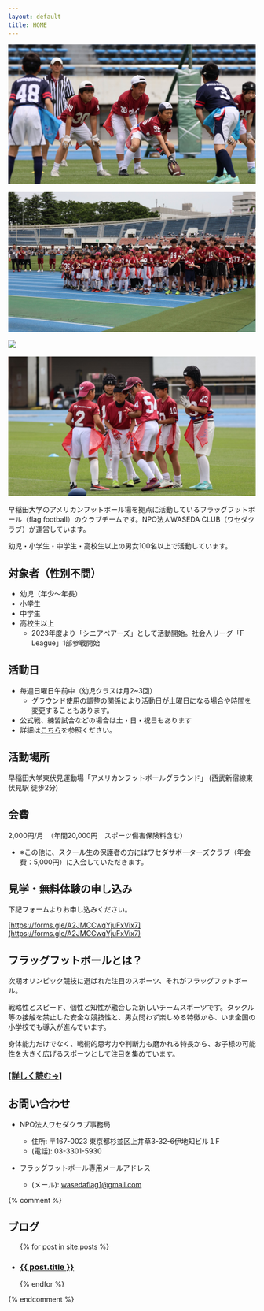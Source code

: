 ```yaml
---
layout: default
title: HOME
---
```


<div class="img-frame">
   <div class="img-01"><p><img src="assets/images/main_visual_1.jpeg"></p></div>
   <div class="img-02"><p><img src="assets/images/main_visual_2.jpeg"></p></div>
   <div class="img-03"><p><img src="assets/images/main_visual_3.jpeg"></p></div>
   <div class="img-04"><p><img src="assets/images/main_visual_4.jpeg"></p></div>
</div>


早稲田大学のアメリカンフットボール場を拠点に活動しているフラッグフットボール（flag football）のクラブチームです。NPO法人WASEDA CLUB（ワセダクラブ）が運営しています。

幼児・小学生・中学生・高校生以上の男女100名以上で活動しています。

<!-- 早稲田大学のアメリカンフットボール場を拠点に活動しているフラッグフットボール（flag football）のクラブチームです。NPO法人WASEDA CLUB（ワセダクラブ）が運営しています。アメリカンフットボールとフラッグフットボールの発展に貢献し、オリンピックを目指し、日本代表に選手を多く輩出しているクラブです。-->

<!-- NPO法人ワセダクラブ フラッグフットボールスクールの活動記録。東京都西東京市東伏見の早稲田大学グランドを中心に幼児・小学生・中学生から大人まで100名以上で活動中 -->



対象者（性別不問）
-------------------

* 幼児（年少～年長）
* 小学生
* 中学生
* 高校生以上
  - 2023年度より「シニアベアーズ」として活動開始。社会人リーグ「F League」1部参戦開始



活動日
---------

* 毎週日曜日午前中（幼児クラスは月2~3回）
  - グラウンド使用の調整の関係により活動日が土曜日になる場合や時間を変更することもあります。
* 公式戦、練習試合などの場合は土・日・祝日もあります
* 詳細は[こちら](/schedule.html)を参照ください。


活動場所
---------

早稲田大学東伏見運動場「アメリカンフットボールグラウンド」
 (西武新宿線東伏見駅 徒歩2分)



会費
---------

2,000円/月　（年間20,000円　スポーツ傷害保険料含む）
  - ※この他に、スクール生の保護者の方にはワセダサポーターズクラブ（年会費：5,000円）に入会していただきます。


見学・無料体験の申し込み
---------------------------

下記フォームよりお申し込みください。

[https://forms.gle/A2JMCCwqYjuFxVix7](https://forms.gle/A2JMCCwqYjuFxVix7)


フラッグフットボールとは？
----------------------------------------------------

次期オリンピック競技に選ばれた注目のスポーツ、それがフラッグフットボール。

戦略性とスピード、個性と知性が融合した新しいチームスポーツです。タックル等の接触を禁止した安全な競技性と、男女問わず楽しめる特徴から、いま全国の小学校でも導入が進んでいます。

身体能力だけでなく、戦術的思考力や判断力も磨かれる特長から、お子様の可能性を大きく広げるスポーツとして注目を集めています。


<h3><a href="./flagfootball.html">[詳しく読む→]</a></h3>


お問い合わせ
----------------------------------------------------

* NPO法人ワセダクラブ事務局
  - 住所: 〒167-0023 東京都杉並区上井草3-32-6伊地知ビル１F
  - <i class="fas fa-phone"></i>(電話): 03-3301-5930

* フラッグフットボール専用メールアドレス
  - <i class="fas fa-envelope"></i>(メール): [wasedaflag1@gmail.com](mailto:wasedaflag1@gmail.com)


{% comment %}

ブログ
-------------------------
<ul>
  {% for post in site.posts %}
    <li>
      <h3><a href="{{ post.url }}">{{ post.title }}</a></h3>
    </li>
  {% endfor %}
</ul>

{% endcomment %}
